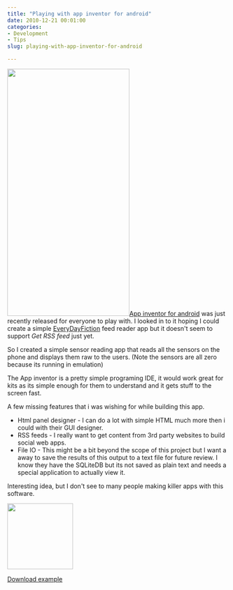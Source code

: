```yaml
---
title: "Playing with app inventor for android"
date: 2010-12-21 00:01:00
categories:
- Development
- Tips
slug: playing-with-app-inventor-for-android

---
```


<a href="/public/uploads/2010/12/app_view.png"><img class="alignright size-full wp-image-1171" title="app_view" src="/public/uploads/2010/12/app_view.png" alt="" width="279" height="563" /></a><a href="http://appinventor.googlelabs.com/">App inventor for android</a> was just recently released for everyone to play with. I looked in to it hoping I could create a simple <a href="http://www.everydayfiction.com/">EveryDayFiction</a> feed reader app but it doesn't seem to support <em>Get RSS feed</em> just yet.

So I created a simple sensor reading app that reads all the sensors on the phone and displays them raw to the users. (Note the sensors are all zero because its running in emulation)

The App inventor is a pretty simple programing IDE, it would work great for kits as its simple enough for them to understand and it gets stuff to the screen fast.

A few missing features that i was wishing for while building this app.
<ul>
	<li>Html panel designer - I can do a lot with simple HTML much more then i could with their GUI designer.</li>
	<li>RSS feeds - I really want to get content from 3rd party websites to build social web apps.</li>
	<li>File IO - This might be a bit beyond the scope of this project but I want a away to save the results of this output to a text file for future review. I know they have the SQLiteDB but its not saved as plain text and needs a special application to actually view it.</li>
</ul>
Interesting idea, but I don't see to many people making killer apps with this software.

<a href="/public/uploads/2010/12/blocksEditor.png"><img class="alignnone size-thumbnail wp-image-1169" title="blocksEditor" src="/public/uploads/2010/12/blocksEditor-150x150.png" alt="" width="150" height="150" /></a>

<a href="/public/uploads/2010/12/Sensors_b001.zip">Download example</a>
